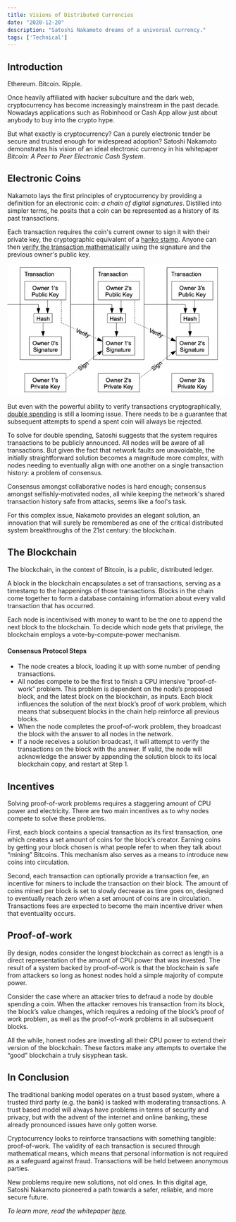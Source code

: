```yaml
---
title: Visions of Distributed Currencies
date: "2020-12-20"
description: "Satoshi Nakamoto dreams of a universal currency."
tags: ['Technical']
---
```


## Introduction

Ethereum. Bitcoin. Ripple.

Once heavily affiliated with hacker subculture and the dark web, cryptocurrency has become increasingly mainstream in the past decade. Nowadays applications such as Robinhood or Cash App allow just about anybody to buy into the crypto hype. 

But what exactly is cryptocurrency? Can a purely electronic tender be secure and trusted enough for widespread adoption? Satoshi Nakamoto demonstrates his vision of an ideal electronic currency in his whitepaper *Bitcoin: A Peer to Peer Electronic Cash System*.

## Electronic Coins

Nakamoto lays the first principles of cryptocurrency by providing a definition for an electronic coin: *a chain of digital signatures*. Distilled into simpler terms, he posits that a coin can be represented as a history of its past transactions.

Each transaction requires the coin's current owner to sign it with their private key, the cryptographic equivalent of a [hanko stamp](https://en.wikipedia.org/wiki/Seal_(East_Asia)). Anyone can then [verify the transaction mathematically](https://en.wikipedia.org/wiki/Public-key_cryptography) using the signature and the previous owner's public key.

![transaction](transaction.png)

But even with the powerful ability to verify transactions cryptographically, [double spending](https://en.wikipedia.org/wiki/Double-spending) is still a looming issue. There needs to be a guarantee that subsequent attempts to spend a spent coin will always be rejected.

To solve for double spending, Satoshi suggests that the system requires transactions to be publicly announced. All nodes will be aware of all transactions. But given the fact that network faults are unavoidable, the initially straightforward solution becomes a magnitude more complex, with nodes needing to eventually align with one another on a single transaction history: a problem of consensus. 

Consensus amongst collaborative nodes is hard enough; consensus amongst selfishly-motivated nodes, all while keeping the network's shared transaction history safe from attacks, seems like a fool's task. 

For this complex issue, Nakamoto provides an elegant solution, an innovation that will surely be remembered as one of the critical distributed system breakthroughs of the 21st century: the blockchain.

## The Blockchain

The blockchain, in the context of Bitcoin, is a public, distributed ledger. 

A block in the blockchain encapsulates a set of transactions, serving as a timestamp to the happenings of those transactions. Blocks in the chain come together to form a database containing information about every valid transaction that has occurred.

Each node is incentivised with money to want to be the one to append the next block to the blockchain. To decide which node gets that privilege, the blockchain employs a vote-by-compute-power mechanism.

#### Consensus Protocol Steps
- The node creates a block, loading it up with some number of pending transactions.
- All nodes compete to be the first to finish a CPU intensive “proof-of-work” problem. This problem is dependent on the node’s proposed block, and the latest block on the blockchain, as inputs. Each block influences the solution of the next block’s proof of work problem, which means that subsequent blocks in the chain help reinforce all previous blocks. 
- When the node completes the proof-of-work problem, they broadcast the block with the answer to all nodes in the network.
- If a node receives a solution broadcast, it will attempt to verify the transactions on the block with the answer. If valid, the node will acknowledge the answer by appending the solution block to its local blockchain copy, and restart at Step 1.

## Incentives

Solving proof-of-work problems requires a staggering amount of CPU power and electricity. There are two main incentives as to why nodes compete to solve these problems. 

First, each block contains a special transaction as its first transaction, one which creates a set amount of coins for the block’s creator. Earning coins by getting your block chosen is what people refer to when they talk about “mining” Bitcoins. This mechanism also serves as a means to introduce new coins into circulation.

Second, each transaction can optionally provide a transaction fee, an incentive for miners to include the transaction on their block. The amount of coins mined per block is set to slowly decrease as time goes on, designed to eventually reach zero when a set amount of coins are in circulation. Transactions fees are expected to become the main incentive driver when that eventuality occurs.

## Proof-of-work

By design, nodes consider the longest blockchain as correct as length is a direct representation of the amount of CPU power that was invested. The result of a system backed by proof-of-work is that the blockchain is safe from attackers so long as honest nodes hold a simple majority of compute power. 

Consider the case where an attacker tries to defraud a node by double spending a coin. When the attacker removes his transaction from its block, the block’s value changes, which requires a redoing of the block’s proof of work problem, as well as the proof-of-work problems in all subsequent blocks. 

All the while, honest nodes are investing all their CPU power to extend their version of the blockchain. These factors make any attempts to overtake the “good” blockchain a truly sisyphean task.


## In Conclusion

The traditional banking model operates on a trust based system, where a trusted third party (e.g. the bank) is tasked with moderating transactions. A trust based model will always have problems in terms of security and privacy, but with the advent of the internet and online banking, these already pronounced issues have only gotten worse.

Cryptocurrency looks to reinforce transactions with something tangible: proof-of-work. The validity of each transaction is secured through mathematical means, which means that personal information is not required as a safeguard against fraud. Transactions will be held between anonymous parties.

New problems require new solutions, not old ones. In this digital age, Satoshi Nakamoto pioneered a path towards a safer, reliable, and more secure future.

*To learn more, read the whitepaper [here](https://bitcoin.org/bitcoin.pdf).*